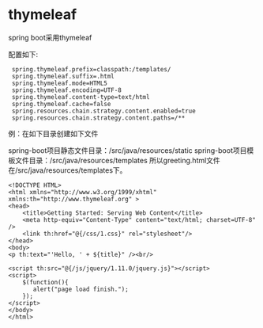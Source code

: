 # thymeleaf
spring boot采用thymeleaf

配置如下:

 ```
  spring.thymeleaf.prefix=classpath:/templates/
  spring.thymeleaf.suffix=.html
  spring.thymeleaf.mode=HTML5
  spring.thymeleaf.encoding=UTF-8
  spring.thymeleaf.content-type=text/html
  spring.thymeleaf.cache=false
  spring.resources.chain.strategy.content.enabled=true
  spring.resources.chain.strategy.content.paths=/**
```

例：在如下目录创建如下文件

spring-boot项目静态文件目录：/src/java/resources/static 
spring-boot项目模板文件目录：/src/java/resources/templates 
所以greeting.html文件在/src/java/resources/templates下。

```
<!DOCTYPE HTML>
<html xmlns="http://www.w3.org/1999/xhtml" xmlns:th="http://www.thymeleaf.org" >
<head>
    <title>Getting Started: Serving Web Content</title>
    <meta http-equiv="Content-Type" content="text/html; charset=UTF-8" />
    <link th:href="@{/css/1.css}" rel="stylesheet"/>
</head>
<body>
<p th:text="'Hello, ' + ${title}" /><br/>

<script th:src="@{/js/jquery/1.11.0/jquery.js}"></script>
<script>
    $(function(){
       alert("page load finish.");
    });
</script>
</body>
</html>
```
